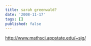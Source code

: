 ```yaml
---
title: sarah greenwald?
date: '2008-11-17'
tags: []
published: false
---
```


http://www.mathsci.appstate.edu/~sjg/
